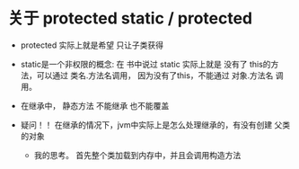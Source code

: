 # 关于 protected static / protected 

- protected 实际上就是希望 只让子类获得

- static是一个非权限的概念:  在 书中说过 static 实际上就是 没有了 this的方法，可以通过 类名.方法名调用，  因为没有了this，不能通过  对象.方法名 调用。 

- 在继承中，  静态方法 不能继承 也不能覆盖

- 疑问！！ 在继承的情况下，jvm中实际上是怎么处理继承的，有没有创建 父类的对象 
  - 我的思考。 首先整个类加载到内存中，并且会调用构造方法